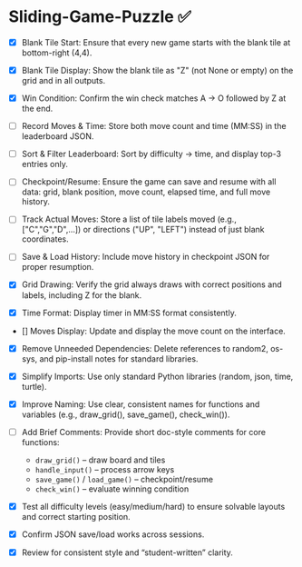 # Sliding-Game-Puzzle ✅

- [x] Blank Tile Start: Ensure that every new game starts with the blank tile at bottom-right (4,4).

- [x] Blank Tile Display: Show the blank tile as "Z" (not None or empty) on the grid and in all outputs.

- [x] Win Condition: Confirm the win check matches A → O followed by Z at the end.

- [ ] Record Moves & Time: Store both move count and time (MM:SS) in the leaderboard JSON.

- [ ] Sort & Filter Leaderboard: Sort by difficulty → time, and display top-3 entries only.

- [ ] Checkpoint/Resume: Ensure the game can save and resume with all data: grid, blank position, move count, elapsed time, and full move history.

- [ ] Track Actual Moves: Store a list of tile labels moved (e.g., ["C","G","D",…]) or directions ("UP", "LEFT") instead of just blank coordinates.

- [ ] Save & Load History: Include move history in checkpoint JSON for proper resumption.

- [x] Grid Drawing: Verify the grid always draws with correct positions and labels, including Z for the blank.

- [x] Time Format: Display timer in MM:SS format consistently.

- [] Moves Display: Update and display the move count on the interface.

- [x] Remove Unneeded Dependencies: Delete references to random2, os-sys, and pip-install notes for standard libraries.

- [x] Simplify Imports: Use only standard Python libraries (random, json, time, turtle).

- [x] Improve Naming: Use clear, consistent names for functions and variables (e.g., draw_grid(), save_game(), check_win()).

- [ ] Add Brief Comments: Provide short doc-style comments for core functions:
  - `draw_grid()` – draw board and tiles  
  - `handle_input()` – process arrow keys  
  - `save_game()` / `load_game()` – checkpoint/resume  
  - `check_win()` – evaluate winning condition

- [x] Test all difficulty levels (easy/medium/hard) to ensure solvable layouts and correct starting position.

- [x] Confirm JSON save/load works across sessions.

- [x] Review for consistent style and “student-written” clarity.

